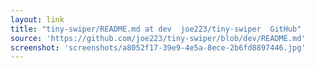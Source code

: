 ```yaml
---
layout: link
title: "tiny-swiper/README.md at dev  joe223/tiny-swiper  GitHub"
source: 'https://github.com/joe223/tiny-swiper/blob/dev/README.md'
screenshot: 'screenshots/a8052f17-39e9-4e5a-8ece-2b6fd8897446.jpg'
---
```


